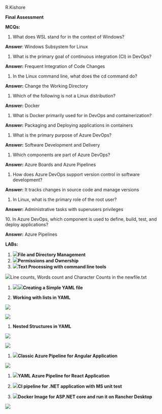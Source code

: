 ﻿R.Kishore

**Final Assessment**

**MCQs:**

1. What does WSL stand for in the context of Windows?

**Answer**: Windows Subsystem for Linux

1. What is the primary goal of continuous integration (CI) in DevOps?

**Answer:** Frequent Integration of Code Changes

1. In the Linux command line, what does the cd command do?

**Answer:** Change the Working Directory

1. Which of the following is not a Linux distribution?

**Answer:** Docker

1. What is Docker primarily used for in DevOps and containerization?

**Answer:** Packaging and Deploying applications in containers

1. What is the primary purpose of Azure DevOps?

**Answer:** Software Development and Delivery

1. Which components are part of Azure DevOps?

**Answer:** Azure Boards and Azure Pipelines

1. How does Azure DevOps support version control in software development?

**Answer:** It tracks changes in source code and manage versions

1. In Linux, what is the primary role of the root user?

**Answer:** Administrative tasks with superusers privileges

10\. In Azure DevOps, which component is used to define, build, test, and deploy applications?

**Answer:** Azure Pipelines



**LABs:**

1. ![](Aspose.Words.7b8c4e79-60b0-4004-b4ad-a0440cbfb6ae.001.png)**File and Directory Management**
1. ![](Aspose.Words.7b8c4e79-60b0-4004-b4ad-a0440cbfb6ae.002.png)**Permissions and Ownership**
1. ![](Aspose.Words.7b8c4e79-60b0-4004-b4ad-a0440cbfb6ae.003.png)**Text Processing with command line tools**

![](Aspose.Words.7b8c4e79-60b0-4004-b4ad-a0440cbfb6ae.004.png)Line counts, Words count and Character Counts in the newfile.txt




1. ![](Aspose.Words.7b8c4e79-60b0-4004-b4ad-a0440cbfb6ae.005.png)![](Aspose.Words.7b8c4e79-60b0-4004-b4ad-a0440cbfb6ae.006.png)**Creating a Simple YAML file**



1. **Working with lists in YAML**

![](Aspose.Words.7b8c4e79-60b0-4004-b4ad-a0440cbfb6ae.007.png)












![](Aspose.Words.7b8c4e79-60b0-4004-b4ad-a0440cbfb6ae.008.png)


1. **Nested Structures in YAML**

![](Aspose.Words.7b8c4e79-60b0-4004-b4ad-a0440cbfb6ae.009.png)







![](Aspose.Words.7b8c4e79-60b0-4004-b4ad-a0440cbfb6ae.010.png)



1. ![](Aspose.Words.7b8c4e79-60b0-4004-b4ad-a0440cbfb6ae.011.png)**Classic Azure Pipeline for Angular Application**

![](Aspose.Words.7b8c4e79-60b0-4004-b4ad-a0440cbfb6ae.012.png)







1. ![](Aspose.Words.7b8c4e79-60b0-4004-b4ad-a0440cbfb6ae.013.png)**YAML Azure Pipeline for React Application**









1. ![](Aspose.Words.7b8c4e79-60b0-4004-b4ad-a0440cbfb6ae.014.png)**CI pipeline for .NET application with MS unit test**




1. ![](Aspose.Words.7b8c4e79-60b0-4004-b4ad-a0440cbfb6ae.015.png)**Docker Image for ASP.NET core and run it on Rancher Desktop**

![](Aspose.Words.7b8c4e79-60b0-4004-b4ad-a0440cbfb6ae.016.png)
